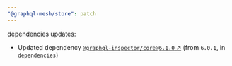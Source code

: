 ```yaml
---
"@graphql-mesh/store": patch
---
```

dependencies updates:
  - Updated dependency [`@graphql-inspector/core@6.1.0` ↗︎](https://www.npmjs.com/package/@graphql-inspector/core/v/6.1.0) (from `6.0.1`, in `dependencies`)
